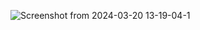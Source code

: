 ![Screenshot from 2024-03-20 13-19-04-1](https://github.com/sanjeevgangwar/Portfolio/assets/93440963/caaaf747-b4b9-4ea2-81b2-7e47e5c5aea0)
